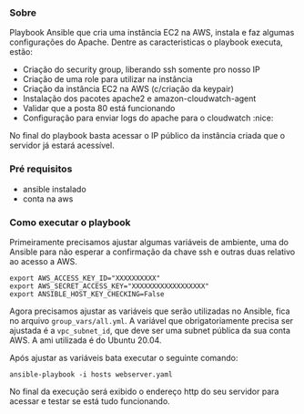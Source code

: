 ### Sobre

Playbook Ansible que cria uma instância EC2 na AWS, instala e faz algumas configurações do Apache. Dentre as caracteristicas o playbook executa, estão:

- Criação do security group, liberando ssh somente pro nosso IP
- Criação de uma role para utilizar na instância
- Criação da instância EC2 na AWS (c/criação da keypair)
- Instalação dos pacotes apache2 e amazon-cloudwatch-agent
- Validar que a posta 80 está funcionando
- Configuração para enviar logs do apache para o cloudwatch :nice:

No final do playbook basta acessar o IP público da instância criada que o servidor já estará acessível.

### Pré requisitos

- ansible instalado
- conta na aws

### Como executar o playbook

Primeiramente precisamos ajustar algumas variáveis de ambiente, uma do Ansible para não esperar a confirmação da chave ssh e outras duas relativo ao acesso a AWS.

```
export AWS_ACCESS_KEY_ID="XXXXXXXXXX"
export AWS_SECRET_ACCESS_KEY="XXXXXXXXXXXXXXXXXX"
export ANSIBLE_HOST_KEY_CHECKING=False
```

Agora precisamos ajustar as variáveis que serão utilizadas no Ansible, fica no arquivo `group_vars/all.yml`. A variável que obrigatoriamente precisa ser ajustada é a `vpc_subnet_id`, que deve ser uma subnet pública da sua conta AWS. A ami utilizada é do Ubuntu 20.04.

Após ajustar as variáveis bata executar o seguinte comando:

```
ansible-playbook -i hosts webserver.yaml
```

No final da execução será exibido o endereço http do seu servidor para acessar e testar se está tudo funcionando.
